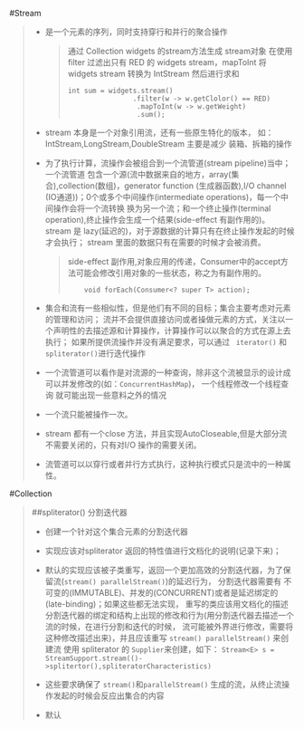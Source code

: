 #Stream
>
> * 是一个元素的序列，同时支持穿行和并行的聚合操作
>      
>   > 通过 Collection<Widget> widgets 的stream方法生成 stream对象
>   > 在使用filter 过滤出只有 RED 的 widgets stream，mapToInt 将 
>   > widgets stream 转换为 IntStream 然后进行求和
>   >``` 
>   > int sum = widgets.stream()
>   >                 .filter(w -> w.getClolor() == RED)
>   >                  .mapToInt(w -> w.getWeight)
>   >                  .sum();
>   >```
> * stream 本身是一个对象引用流，还有一些原生特化的版本，
>   如：IntStream,LongStream,DoubleStream 主要是减少 装箱、拆箱的操作
> 
> * 为了执行计算，流操作会被组合到一个流管道(stream pipeline)当中；一个流管道
>    包含一个源(流中数据来自的地方，array(集合),collection(数组)，generator function
>     (生成器函数),I/O channel (IO通道))；0个或多个中间操作(intermediate operations)，每一个中间操作会将一个流转换
>   换为另一个流；和一个终止操作(terminal operation),终止操作会生成一个结果(side-effect 有副作用的)。
>   stream 是 lazy(延迟的)，对于源数据的计算只有在终止操作发起的时候才会执行；
>   stream 里面的数据只有在需要的时候才会被消费。 
>   
>   > side-effect 副作用,对象应用的传递，Consumer中的accept方法可能会修改引用对象的一些状态，称之为有副作用的。
>   >  ```
>   >      void forEach(Consumer<? super T> action);
>   >   ```                                                                                                                                                                                                                                                             
> * 集合和流有一些相似性，但是他们有不同的目标；集合主要考虑对元素的管理和访问；
>   流并不会提供直接访问或者操做元素的方式，关注以一个声明性的去描述源和计算操作，计算操作可以以聚合的方式在源上去执行；
>   如果所提供流操作并没有满足要求，可以通过 ``` iterator()``` 和 ```spliterator()```进行迭代操作
>
> * 一个流管道可以看作是对流源的一种查询，除非这个流被显示的设计成可以并发修改的(如：```ConcurrentHashMap```)，
>   一个线程修改一个线程查询 就可能出现一些意料之外的情况
> 
> * 一个流只能被操作一次。
>
> * stream 都有一个close 方法，并且实现AutoCloseable,但是大部分流不需要关闭的，只有对I/O 操作的需要关闭。
>
> * 流管道可以以穿行或者并行方式执行，这种执行模式只是流中的一种属性。 
>  
#Collection 
> ##spliterator() 分割迭代器
> * 创建一个针对这个集合元素的分割迭代器
> 
> * 实现应该对spliterator 返回的特性值进行文档化的说明(记录下来)；
>
> * 默认的实现应该被子类重写，返回一个更加高效的分割迭代器，为了保留流(```stream() parallelStream()```)的延迟行为，
>   分割迭代器需要有 不可变的(IMMUTABLE)、并发的(CONCURRENT)或者是延迟绑定的(late-binding)；如果这些都无法实现，
>   重写的类应该用文档化的描述分割迭代器的绑定和结构上出现的修改和行为(用分割迭代器去描述一个流的时候，在进行分割和迭代的时候，
>   流可能被外界进行修改，需要将这种修改描述出来)，并且应该重写 ``` stream() parallelStream() ``` 来创建流 使用 spliterator 
>   的 ```Supplier```来创建，如下：
>   ```Stream<E> s = StreamSupport.stream(()->splitertor(),spliteratorCharacteristics) ```
> 
> * 这些要求确保了 ```stream()```和```parallelStream()``` 生成的流，从终止流操作发起的时候会反应出集合的内容
> 
> * 默认
>
>
>